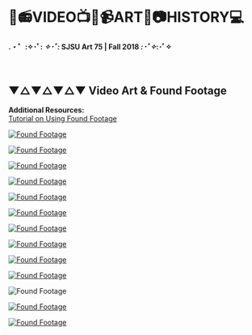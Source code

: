 # 🎥📻VIDEO📺💾📹ART📼📷HISTORY💻
#### .・゜:✧･ﾟ: *✧･ﾟ:* SJSU Art 75 | Fall 2018 *:･ﾟ✧*:･ﾟ✧
</br>

## ▼△▼△▼△▼ Video Art & Found Footage

**Additional Resources:** <br>
[Tutorial on Using Found Footage](https://github.com/art75/SJSU-art75/tree/master/tutorials/Creative_Commons)

[![Found Footage](images/Art74_VideoArt_FoundFootage.002.jpeg)](thewayblackmachine.com/)

[![Found Footage](images/Art74_VideoArt_FoundFootage.003.jpeg)](thewayblackmachine.com/)

[![Found Footage](images/Art74_VideoArt_FoundFootage.004.jpeg)](thewayblackmachine.com/)

[![Found Footage](images/Art74_VideoArt_FoundFootage.005.jpeg)](https://vimeo.com/5403546)

[![Found Footage](images/Art74_VideoArt_FoundFootage.006.jpeg)](https://www.youtube.com/watch?v=zEd1ZwzoHQg)

[![Found Footage](images/Art74_VideoArt_FoundFootage.007.jpeg)](https://www.youtube.com/watch?v=2MMfgRg53SU)

[![Found Footage](images/Art74_VideoArt_FoundFootage.008.jpeg)](https://www.youtube.com/watch?v=EQ_wKD6XQTM)

[![Found Footage](images/Art74_VideoArt_FoundFootage.009.jpeg)](https://www.youtube.com/watch?v=BXbQw0rE5UE)

[![Found Footage](images/Art74_VideoArt_FoundFootage.010.jpeg)](https://medium.com/@Terrybroad/autoencoding-blade-runner-88941213abbe)

[![Found Footage](images/Art74_VideoArt_FoundFootage.011.jpeg)](http://theghostinthemp3.com/theghostinthemp3.html)

![Found Footage](images/Art74_VideoArt_FoundFootage.012.jpeg)

[![Found Footage](images/Art74_VideoArt_FoundFootage.013.jpeg)](https://vimeo.com/18873391)

[![Found Footage](images/Art74_VideoArt_FoundFootage.014.jpeg)](https://vimeo.com/147761897)
